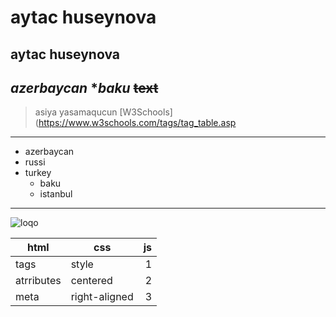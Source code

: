 # aytac huseynova
## aytac huseynova
*azerbaycan*
**baku*
~~text~~
----
>asiya yasamaqucun 
[W3Schools](https://www.w3schools.com/tags/tag_table.asp
----
*  azerbaycan
* russi
* turkey
    * baku
    * istanbul 
----
![loqo](https://res.cloudinary.com/turna/image/upload/c_scale,w_448,h_280,dpr_2/f_auto,q_auto/f_jpg,q_auto:low/v1495413181/Baku-Azerbaycan_cpr7mb.jpg?_i=AA)

| html     |    css     |    js |
|----------|------------|----: |
|  tags    |     style  |  1  |
| atrributes |  centered | 2  |
| meta     | right-aligned | 3 |



